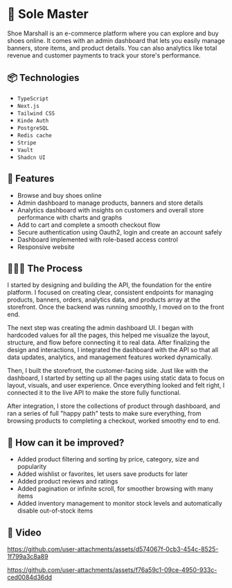 # 👟 Sole Master

Shoe Marshall is an e-commerce platform where you can explore and buy shoes online. It comes with an admin dashboard that lets you easily manage banners, store items, and product details. You can also analytics like total revenue and customer payments to track your store's performance. 

## 📦 Technologies

- `TypeScript`
- `Next.js`
- `Tailwind CSS`
- `Kinde Auth`
- `PostgreSQL`
- `Redis cache`
- `Stripe`
- `Vault`
- `Shadcn UI`

## 🦄 Features

- Browse and buy shoes online
- Admin dashboard to manage products, banners and store details
- Analytics dashboard with insights on customers and overall store performance with charts and graphs
- Add to cart and complete a smooth checkout flow
- Secure authentication using Oauth2, login and create an account safely
- Dashboard implemented with role-based access control
- Responsive website

## 👨🏻‍🍳 The Process

I started by designing and building the API, the foundation for the entire platform. I focused on creating clear, consistent endpoints for managing products, banners, orders, analytics data, and products array at the storefront. Once the backend was running smoothly, I moved on to the front end.

The next step was creating the admin dashboard UI. I began with hardcoded values for all the pages, this helped me visualize the layout, structure, and flow before connecting it to real data. After finalizing the design and interactions, I integrated the dashboard with the API so that all data updates, analytics, and management features worked dynamically.

Then, I built the storefront, the customer-facing side. Just like with the dashboard, I started by setting up all the pages using static data to focus on layout, visuals, and user experience. Once everything looked and felt right, I connected it to the live API to make the store fully functional. 

After integration, I store the collections of product through dashboard, and ran a series of full "happy path" tests to make sure everything, from browsing products to completing a checkout, worked smoothy end to end.

## 💭 How can it be improved? 

- Added product filtering and sorting by price, category, size and popularity
- Added wishlist or favorites, let users save products for later
- Added product reviews and ratings
- Added pagination or infinite scroll, for smoother browsing with many items
- Added inventory management to monitor stock levels and automatically disable out-of-stock items

## 🍿 Video

https://github.com/user-attachments/assets/d574067f-0cb3-454c-8525-1f799a3c8a89

https://github.com/user-attachments/assets/f76a59c1-09ce-4950-933c-ced0084d36dd






